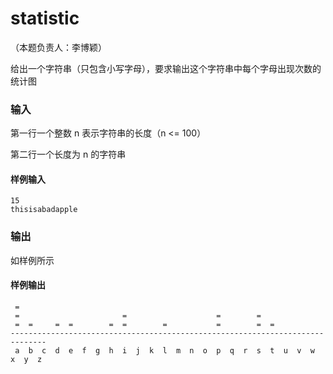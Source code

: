 # statistic

（本题负责人：李博颖）

给出一个字符串（只包含小写字母），要求输出这个字符串中每个字母出现次数的统计图

### 输入

第一行一个整数 n 表示字符串的长度（n <= 100）

第二行一个长度为 n 的字符串

#### 样例输入

```
15
thisisabadapple
```



### 输出

如样例所示

#### 样例输出

```
 =                                                                            
 =                       =                    =        =                      
 =  =     =  =        =  =        =           =        =  =                   
------------------------------------------------------------------------------
 a  b  c  d  e  f  g  h  i  j  k  l  m  n  o  p  q  r  s  t  u  v  w  x  y  z 
```

